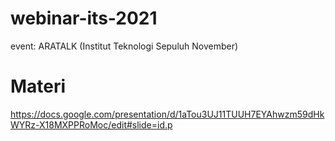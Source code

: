 # webinar-its-2021
event: ARATALK (Institut Teknologi Sepuluh November)


# Materi
https://docs.google.com/presentation/d/1aTou3UJ11TUUH7EYAhwzm59dHkWYRz-X18MXPPRoMoc/edit#slide=id.p
